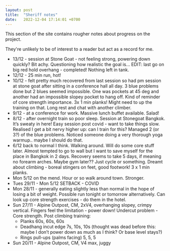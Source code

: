 ```yaml
---
layout: post
title:  "Sheriff notes"
date:   2022-12-04 17:14:01 +0700
---
```


This section of the site contains rougher notes about progress on the project.

They're unlikely to be of interest to a reader but act as a record for me.

* 13/12 - session at Stone Goat - not feeling strong, powering down quickly? Bit achy. Questioning how realistic the goal is... EDIT: last go on big red hold overhang - completed! Nothing left in tank. 
* 12/12 - 25 min run, hot! 
* 10/12 - felt pretty much recovered from last session so had pm session at stone goat after sitting in a conference hall all day. 3 blue problems done but 2 blues seemed impossible. One was pockets at 45 deg and another had an impossible slopey pocket to hang off. Kind of reminder of core strength importance. 3x 1 min planks! Might need to up the training on that. Long rest and chat with another climber. 
* 9/12 - at a conference for work. Massive lunch buffet available. Salad!
* 8/12 - after overnight train so poor sleep. Session at Stonegoat Bangkok. It’s sweaty in here! Easy session post covid - want to take things slow. Realised I get a bit nervy higher up: can I train for this? Managed 2 (or 3?) of the blue problems. Noticed someone doing a very thorough yoga warmup.. maybe I should do that.
* 6/12 back to normal I think. Walking around. Will do some core stuff later. Almost tempted to go to wall but I want to save myself for the place in Bangkok in 2 days. Recovery seems to take 5 days, if meaning no forearm arches. Maybe gym later?? Just cycle or something. Dreamt about climbing - boreal stingers on feet, good footwork! 3 x 1 min planks.
* Mon 5/12 on the mend. Hour or so walk around town. Stronger.
* Tues 29/11 - Mon 5/12 SETBACK - COVID
* Mon 28/11 - generally eating slightly less than normal in the hope of losing a bit of weight. Possible run tonight or tomorrow alternatively. Can look up core strength exercises - do them in the hotel.
* Sun 27/11 - Alpine Outpost, CM, 2xV4, overhanging slopey, crimpy vertical. Fingers feel the limitation - power down! Undercut problem - Core strength. Post climbing training:
  * Planks 60s, 60s, 60s
  * Deadhang incut edge 7s, 10s, 10s (thought was dead before this: maybe I don’t power down as much as I think? Or base level stays?)
  * Rings pull-ups (palms facing) 5, 5, 5
* Sun 20/11 - Alpine Outpost, CM, V4 max, juggy
